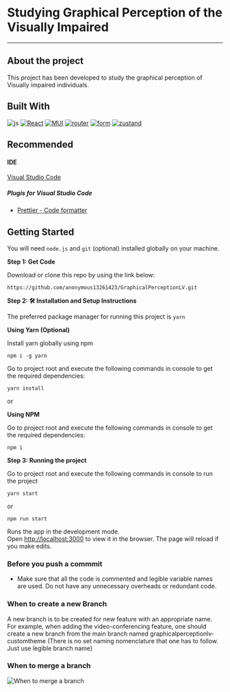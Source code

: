 # Studying Graphical Perception of the Visually Impaired

---

## About the project

This project has been developed to study the graphical perception of Visually impaired individuals.

## Built With

![js]
[![React][React.js]][React-url]
[![MUI][MUI]][MUI-url]
[![router][router]][router-url]
[![form][form]][form-url]
[![zustand][zustand]][zustand-url]

## Recommended

#### IDE

[Visual Studio Code](https://code.visualstudio.com/)

##### Plugis for **Visual Studio Code**

- [Prettier - Code formatter](https://marketplace.visualstudio.com/items?itemName=esbenp.prettier-vscode)

## Getting Started

You will need `node.js` and `git` (optional) installed globally on your machine.

**Step 1: Get Code**

Download or clone this repo by using the link below:

```
https://github.com/anonymous13261423/GraphicalPerceptionLV.git
```

**Step 2: 🛠 Installation and Setup Instructions**

The preferred package manager for running this project is `yarn`

**Using Yarn (Optional)**

Install yarn globally using npm

```
npm i -g yarn
```

Go to project root and execute the following commands in console to get the required dependencies:

```
yarn install
```

or

**Using NPM**

Go to project root and execute the following commands in console to get the required dependencies:

```
npm i
```

**Step 3: Running the project**

Go to project root and execute the following commands in console to run the project

```
yarn start
```

or

```
npm run start
```

Runs the app in the development mode.\
Open [http://localhost:3000](http://localhost:3000) to view it in the browser.
The page will reload if you make edits.

### Before you push a commmit

- Make sure that all the code is commented and legible variable names are used. Do not have any unnecessary overheads or redundant code.

### When to create a new Branch

A new branch is to be created for new feature with an appropriate name. For example, when adding the video-conferencing feature, one should create a new branch from the main branch named graphicalperceptionlv-customtheme (There is no set naming nomenclature that one has to follow. Just use legible branch name)

### When to merge a branch

![When to merge a branch](https://i.imgur.com/t4qSgnA.png)

<!-- MARKDOWN LINKS & IMAGES -->
<!-- https://www.markdownguide.org/basic-syntax/#reference-style-links -->

[React.js]: https://img.shields.io/badge/React-20232A?style=for-the-badge&logo=react&logoColor=61DAFB
[React-url]: https://reactjs.org/
[MUI]: https://img.shields.io/badge/MUI-%230081CB.svg?style=for-the-badge&logo=mui&logoColor=white
[MUI-url]: https://mui.com/
[router]: https://img.shields.io/badge/React_Router-CA4245?style=for-the-badge&logo=react-router&logoColor=white
[router-url]: https://reactrouter.com/en/main
[form]: https://img.shields.io/badge/React%20Hook%20Form-%23EC5990.svg?style=for-the-badge&logo=reacthookform&logoColor=white
[form-url]: https://react-hook-form.com/
[js]: https://img.shields.io/badge/javascript-%23323330.svg?logo=javascript&logoColor=%23F7DF1E&style=for-the-badge
[zustand]: https://img.shields.io/badge/%F0%9F%90%BB%20ZUSTAND%20-%20%230371c8?style=flat-square&logoColor=%23000
[zustand-url]: https://docs.pmnd.rs/zustand/getting-started/introduction
